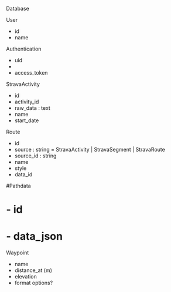 Database

User
 - id
 - name
 
Authentication
 - uid
 - 
 - access_token

StravaActivity
 - id
 - activity_id
 - raw_data : text
 - name
 - start_date
 
Route
 - id
 - source : string = StravaActivity | StravaSegment | StravaRoute
 - source_id : string
 - name
 - style
 - data_id
 
#Pathdata
# - id
# - data_json
 
Waypoint
 - name
 - distance_at (m)
 - elevation
 - format options?
